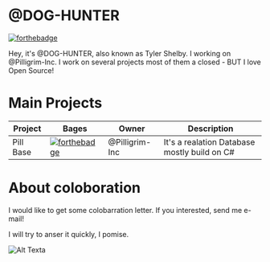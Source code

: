 # @DOG-HUNTER
[![forthebadge](https://forthebadge.com/images/badges/contains-cat-gifs.svg)](https://forthebadge.com)

Hey, it's @DOG-HUNTER, also known as Tyler Shelby. I working on @Pilligrim-Inc. I work on several projects most of them a closed - BUT I love Open Source!

# Main Projects
| Project | Bages | Owner | Description |
| ------- | ----- | ----- | ----------- |
|Pill Base| [![forthebadge](https://forthebadge.com/images/badges/made-with-c-sharp.svg)](https://forthebadge.com) |@Pilligrim-Inc| It's a realation Database mostly build on C#|

# About coloboration
I would like to get some colobarration letter. If you interested, send me e-mail!

I will try to anser it quickly, I pomise.


![Alt Text](https://tenor.com/view/kitten-cat-typing-typing-cat-gif-5751430.gif)a
<!--
**Dog-Hunter/Dog-Hunter** is a ✨ _special_ ✨ repository because its `README.md` (this file) appears on your GitHub profile.

Here are some ideas to get you started:

- 🔭 I’m currently working on ...
- 🌱 I’m currently learning ...
- 👯 I’m looking to collaborate on ...
- 🤔 I’m looking for help with ...
- 💬 Ask me about ...
- 📫 How to reach me: ...
- 😄 Pronouns: ...
- ⚡ Fun fact: ...
-->

